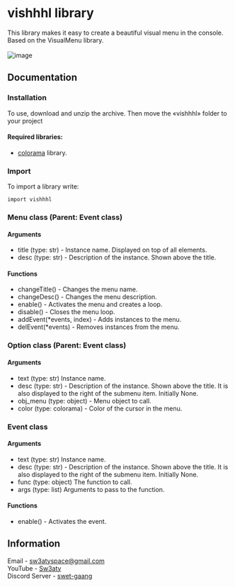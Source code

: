 # vishhhl library
This library makes it easy to create a beautiful visual menu in the console. Based on the VisualMenu library. <br/><br/>
![image](https://github.com/Sw3aty-Acc/vishhhl/assets/72179940/e2a6d311-35e3-4236-9444-b0110bdc90c0)

## Documentation
### Installation
To use, download and unzip the archive. Then move the «vishhhl» folder to your project
#### Required libraries:
* [colorama](https://pypi.org/project/colorama/) library.

### Import
To import a library write:
```
import vishhhl
```
### Menu class (Parent: Event class)
#### Arguments
* title (type: str) - Instance name. Displayed on top of all elements.
* desc (type: str) - Description of the instance. Shown above the title.
#### Functions
* changeTitle() - Changes the menu name.
* changeDesc() - Changes the menu description.
* enable() - Activates the menu and creates a loop.
* disable() - Closes the menu loop.
* addEvent(*events, index) - Adds instances to the menu.
* delEvent(*events) - Removes instances from the menu.

### Option class (Parent: Event class)
#### Arguments
* text (type: str) Instance name.
* desc (type: str) - Description of the instance. Shown above the title. It is also displayed to the right of the submenu item. Initially None.
* obj_menu (type: object) - Menu object to call.
* color (type: colorama) - Color of the cursor in the menu.

### Event class
#### Arguments
* text (type: str) Instance name.
* desc (type: str) - Description of the instance. Shown above the title. It is also displayed to the right of the submenu item. Initially None.
* func (type: object) The function to call.
* args (type: list) Arguments to pass to the function.
#### Functions
* enable() - Activates the event.
## Information
Email - sw3atyspace@gmail.com \
YouTube - [Sw3aty](https://www.youtube.com/@sw3aty702) \
Discord Server - [swet-gaang](https://discord.gg/jchJKYqNmK)
